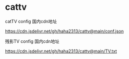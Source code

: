 # cattv
catTV config
国内cdn地址

https://cdn.jsdelivr.net/gh/haha2313/cattv@main/conf.json



残影TV config
国内cdn地址

https://cdn.jsdelivr.net/gh/haha2313/cattv@main/TV.txt
